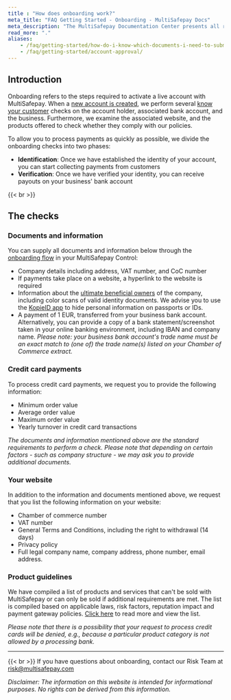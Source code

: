 ```yaml
---
title : "How does onboarding work?"
meta_title: "FAQ Getting Started - Onboarding - MultiSafepay Docs"
meta_description: "The MultiSafepay Documentation Center presents all relevant information about our Plugins and API. You can also find support pages for payment methods, tools and general questions as well as the contact details of our Support and Integration Teams."
read_more: "."
aliases:
    - /faq/getting-started/how-do-i-know-which-documents-i-need-to-submit-and-which-data-to-post-on-my-website/
    - /faq/getting-started/account-approval/
---
```


## Introduction

Onboarding refers to the steps required to activate a live account with MultiSafepay. When a [new account is created](https://merchant.multisafepay.com/signup), we perform several [know your customer](https://en.wikipedia.org/wiki/Know_your_customer) checks on the account holder, associated bank account, and the business. Furthermore, we examine the associated website, and the products offered to check whether they comply with our policies.

To allow you to process payments as quickly as possible, we divide the onboarding checks into two phases:

- **Identification**: Once we have established the identity of your account, you can start collecting payments from customers
- **Verification**: Once we have verified your identity, you can receive payouts on your business' bank account

{{< br >}}
## The checks

### Documents and information

You can supply all documents and information below through the [onboarding flow](https://merchant.multisafepay.com/onboarding) in your MultiSafepay Control:

* Company details including address, VAT number, and CoC number
* If payments take place on a website, a hyperlink to the website is required 
* Information about the [ultimate beneficial owners](https://docs.multisafepay.com/faq/getting-started/guidance-notes-ultimate-beneficial-owner-form/) of the company, including color scans of valid identity documents. We advise you to use the [KopieID app](https://www.rijksoverheid.nl/onderwerpen/identiteitsfraude/vraag-en-antwoord/veilige-kopie-identiteitsbewijs) to hide personal information on passports or IDs.
* A payment of 1 EUR, transferred from your business bank account. Alternatively, you can provide a copy of a bank statement/screenshot taken in your online banking environment, including IBAN and company name. _Please note: your business bank account's trade name must be an exact match to (one of) the trade name(s) listed on your Chamber of Commerce extract._

### Credit card payments
To process credit card payments, we request you to provide the following information:

* Minimum order value
* Average order value
* Maximum order value
* Yearly turnover in credit card transactions

_The documents and information mentioned above are the standard requirements to perform a check. Please note that depending on certain factors - such as company structure - we may ask you to provide additional documents._


### Your website

In addition to the information and documents mentioned above, we request that you list the following information on your website:

* Chamber of commerce number
* VAT number
* General Terms and Conditions, including the right to withdrawal (14 days)
* Privacy policy
* Full legal company name, company address, phone number, email address.

### Product guidelines

We have compiled a list of products and services that can't be sold with MultiSafepay or can only be sold if additional requirements are met. The list is compiled based on applicable laws, risk factors, reputation impact and payment gateway policies. [Click here](/faq/getting-started/are-there-any-products-or-services-that-cannot-be-sold/) to read more and view the list.


_Please note that there is a possibility that your request to process credit cards will be denied, e.g., because a particular product category is not allowed by a processing bank._

---
{{< br >}}
If you have questions about onboarding, contact our Risk Team at <risk@multisafepay.com>

_Disclaimer: The information on this website is intended for informational purposes. No rights can be derived from this information._
